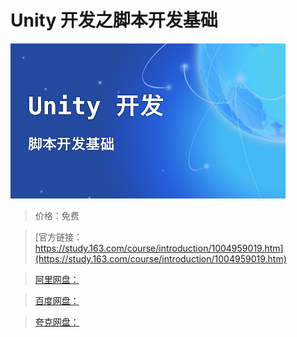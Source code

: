 # Unity 开发之脚本开发基础

![img](../../../assets/study163/free/5E7EFA4BE5F1C6942D976126AC3FC733.png)

> 价格：免费

> [官方链接：https://study.163.com/course/introduction/1004959019.htm](https://study.163.com/course/introduction/1004959019.htm)

> [阿里网盘：]()

> [百度网盘：]()

> [夸克网盘：]()
